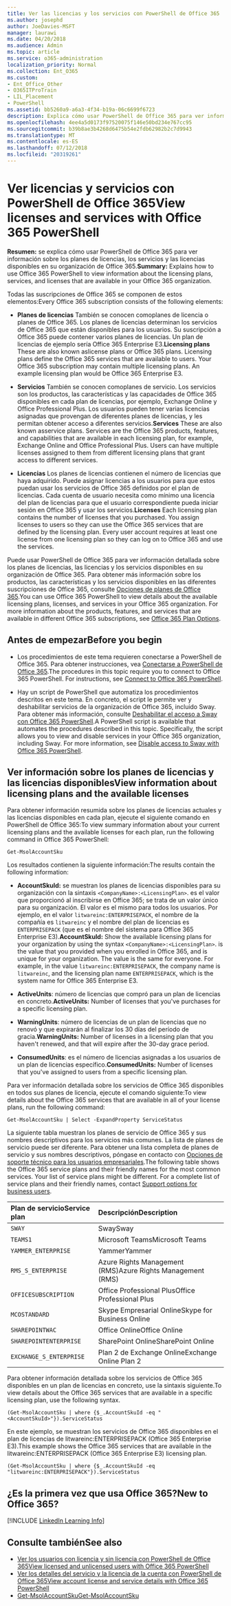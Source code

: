 ```yaml
---
title: Ver las licencias y los servicios con PowerShell de Office 365
ms.author: josephd
author: JoeDavies-MSFT
manager: laurawi
ms.date: 04/20/2018
ms.audience: Admin
ms.topic: article
ms.service: o365-administration
localization_priority: Normal
ms.collection: Ent_O365
ms.custom:
- Ent_Office_Other
- O365ITProTrain
- LIL_Placement
- PowerShell
ms.assetid: bb5260a9-a6a3-4f34-b19a-06c6699f6723
description: Explica cómo usar PowerShell de Office 365 para ver información sobre los planes de licencias, los servicios y las licencias disponibles en su organización de Office 365.
ms.openlocfilehash: 4ee4a5d0173f97520075f146e50bd234e767cc95
ms.sourcegitcommit: b39b8ae3b4268d6475b54e2fdb62982b2c7d9943
ms.translationtype: MT
ms.contentlocale: es-ES
ms.lasthandoff: 07/12/2018
ms.locfileid: "20319261"
---
```

# <a name="view-licenses-and-services-with-office-365-powershell"></a><span data-ttu-id="452c8-103">Ver licencias y servicios con PowerShell de Office 365</span><span class="sxs-lookup"><span data-stu-id="452c8-103">View licenses and services with Office 365 PowerShell</span></span>

<span data-ttu-id="452c8-104">**Resumen:** se explica cómo usar PowerShell de Office 365 para ver información sobre los planes de licencias, los servicios y las licencias disponibles en su organización de Office 365.</span><span class="sxs-lookup"><span data-stu-id="452c8-104">**Summary:** Explains how to use Office 365 PowerShell to view information about the licensing plans, services, and licenses that are available in your Office 365 organization.</span></span>
  
<span data-ttu-id="452c8-105">Todas las suscripciones de Office 365 se componen de estos elementos:</span><span class="sxs-lookup"><span data-stu-id="452c8-105">Every Office 365 subscription consists of the following elements:</span></span>

- <span data-ttu-id="452c8-p101">**Planes de licencias** También se conocen comoplanes de licencia o planes de Office 365. Los planes de licencias determinan los servicios de Office 365 que están disponibles para los usuarios. Su suscripción a Office 365 puede contener varios planes de licencias. Un plan de licencias de ejemplo sería Office 365 Enterprise E3.</span><span class="sxs-lookup"><span data-stu-id="452c8-p101">**Licensing plans** These are also known aslicense plans or Office 365 plans. Licensing plans define the Office 365 services that are available to users. Your Office 365 subscription may contain multiple licensing plans. An example licensing plan would be Office 365 Enterprise E3.</span></span>
    
- <span data-ttu-id="452c8-p102">**Servicios** También se conocen comoplanes de servicio. Los servicios son los productos, las características y las capacidades de Office 365 disponibles en cada plan de licencias, por ejemplo, Exchange Online y Office Professional Plus. Los usuarios pueden tener varias licencias asignadas que provengan de diferentes planes de licencias, y les permitan obtener acceso a diferentes servicios.</span><span class="sxs-lookup"><span data-stu-id="452c8-p102">**Services** These are also known asservice plans. Services are the Office 365 products, features, and capabilities that are available in each licensing plan, for example, Exchange Online and Office Professional Plus. Users can have multiple licenses assigned to them from different licensing plans that grant access to different services.</span></span>
    
- <span data-ttu-id="452c8-p103">**Licencias** Los planes de licencias contienen el número de licencias que haya adquirido. Puede asignar licencias a los usuarios para que estos puedan usar los servicios de Office 365 definidos por el plan de licencias. Cada cuenta de usuario necesita como mínimo una licencia del plan de licencias para que el usuario correspondiente pueda iniciar sesión en Office 365 y usar los servicios.</span><span class="sxs-lookup"><span data-stu-id="452c8-p103">**Licenses** Each licensing plan contains the number of licenses that you purchased. You assign licenses to users so they can use the Office 365 services that are defined by the licensing plan. Every user account requires at least one license from one licensing plan so they can log on to Office 365 and use the services.</span></span>
    
<span data-ttu-id="452c8-p104">Puede usar PowerShell de Office 365 para ver información detallada sobre los planes de licencias, las licencias y los servicios disponibles en su organización de Office 365. Para obtener más información sobre los productos, las características y los servicios disponibles en las diferentes suscripciones de Office 365, consulte [Opciones de planes de Office 365](https://go.microsoft.com/fwlink/p/?LinkId=691147).</span><span class="sxs-lookup"><span data-stu-id="452c8-p104">You can use Office 365 PowerShell to view details about the available licensing plans, licenses, and services in your Office 365 organization. For more information about the products, features, and services that are available in different Office 365 subscriptions, see [Office 365 Plan Options](https://go.microsoft.com/fwlink/p/?LinkId=691147).</span></span>

## <a name="before-you-begin"></a><span data-ttu-id="452c8-118">Antes de empezar</span><span class="sxs-lookup"><span data-stu-id="452c8-118">Before you begin</span></span>

- <span data-ttu-id="452c8-p105">Los procedimientos de este tema requieren conectarse a PowerShell de Office 365. Para obtener instrucciones, vea [Conectarse a PowerShell de Office 365](connect-to-office-365-powershell.md).</span><span class="sxs-lookup"><span data-stu-id="452c8-p105">The procedures in this topic require you to connect to Office 365 PowerShell. For instructions, see [Connect to Office 365 PowerShell](connect-to-office-365-powershell.md).</span></span>
    
- <span data-ttu-id="452c8-p106">Hay un script de PowerShell que automatiza los procedimientos descritos en este tema. En concreto, el script le permite ver y deshabilitar servicios de la organización de Office 365, incluido Sway. Para obtener más información, consulte [Deshabilitar el acceso a Sway con Office 365 PowerShell](disable-access-to-sway-with-office-365-powershell.md).</span><span class="sxs-lookup"><span data-stu-id="452c8-p106">A PowerShell script is available that automates the procedures described in this topic. Specifically, the script allows you to view and disable services in your Office 365 organization, including Sway. For more information, see [Disable access to Sway with Office 365 PowerShell](disable-access-to-sway-with-office-365-powershell.md).</span></span>
    
## <a name="view-information-about-licensing-plans-and-the-available-licenses"></a><span data-ttu-id="452c8-124">Ver información sobre los planes de licencias y las licencias disponibles</span><span class="sxs-lookup"><span data-stu-id="452c8-124">View information about licensing plans and the available licenses</span></span>

<span data-ttu-id="452c8-125">Para obtener información resumida sobre los planes de licencias actuales y las licencias disponibles en cada plan, ejecute el siguiente comando en PowerShell de Office 365:</span><span class="sxs-lookup"><span data-stu-id="452c8-125">To view summary information about your current licensing plans and the available licenses for each plan, run the following command in Office 365 PowerShell:</span></span>
  
```
Get-MsolAccountSku
```

<span data-ttu-id="452c8-126">Los resultados contienen la siguiente información:</span><span class="sxs-lookup"><span data-stu-id="452c8-126">The results contain the following information:</span></span>
  
- <span data-ttu-id="452c8-p107">**AccountSkuId:** se muestran los planes de licencias disponibles para su organización con la sintaxis `<CompanyName>:<LicensingPlan>`. _<CompanyName>_ es el valor que proporcionó al inscribirse en Office 365; se trata de un valor único para su organización. El valor _<LicensingPlan>_ es el mismo para todos los usuarios. Por ejemplo, en el valor `litwareinc:ENTERPRISEPACK`, el nombre de la compañía es `litwareinc` y el nombre del plan de licencias es `ENTERPRISEPACK` (que es el nombre del sistema para Office 365 Enterprise E3).</span><span class="sxs-lookup"><span data-stu-id="452c8-p107">**AccountSkuId:** Show the available licensing plans for your organization by using the syntax `<CompanyName>:<LicensingPlan>`.  _<CompanyName>_ is the value that you provided when you enrolled in Office 365, and is unique for your organization. The _<LicensingPlan>_ value is the same for everyone. For example, in the value `litwareinc:ENTERPRISEPACK`, the company name is  `litwareinc`, and the licensing plan name  `ENTERPRISEPACK`, which is the system name for Office 365 Enterprise E3.</span></span>
    
- <span data-ttu-id="452c8-131">**ActiveUnits**: número de licencias que compró para un plan de licencias en concreto.</span><span class="sxs-lookup"><span data-stu-id="452c8-131">**ActiveUnits:** Number of licenses that you've purchases for a specific licensing plan.</span></span>
    
- <span data-ttu-id="452c8-132">**WarningUnits**: número de licencias de un plan de licencias que no renovó y que expirarán al finalizar los 30 días del período de gracia.</span><span class="sxs-lookup"><span data-stu-id="452c8-132">**WarningUnits:** Number of licenses in a licensing plan that you haven't renewed, and that will expire after the 30-day grace period.</span></span>
    
- <span data-ttu-id="452c8-133">**ConsumedUnits**: es el número de licencias asignadas a los usuarios de un plan de licencias específico.</span><span class="sxs-lookup"><span data-stu-id="452c8-133">**ConsumedUnits:** Number of licenses that you've assigned to users from a specific licensing plan.</span></span>
    
<span data-ttu-id="452c8-134">Para ver información detallada sobre los servicios de Office 365 disponibles en todos sus planes de licencia, ejecute el comando siguiente:</span><span class="sxs-lookup"><span data-stu-id="452c8-134">To view details about the Office 365 services that are available in all of your license plans, run the following command:</span></span>
  
```
Get-MsolAccountSku | Select -ExpandProperty ServiceStatus
```

<span data-ttu-id="452c8-p108">La siguiente tabla muestran los planes de servicio de Office 365 y sus nombres descriptivos para los servicios más comunes. La lista de planes de servicio puede ser diferente. Para obtener una lista completa de planes de servicio y sus nombres descriptivos, póngase en contacto con [Opciones de soporte técnico para los usuarios empresariales](https://support.microsoft.com/gp/support-options-for-business).</span><span class="sxs-lookup"><span data-stu-id="452c8-p108">The following table shows the Office 365 service plans and their friendly names for the most common services. Your list of service plans might be different. For a complete list of service plans and their friendly names, contact [Support options for business users](https://support.microsoft.com/gp/support-options-for-business).</span></span>
  
|<span data-ttu-id="452c8-138">**Plan de servicio**</span><span class="sxs-lookup"><span data-stu-id="452c8-138">**Service plan**</span></span>|<span data-ttu-id="452c8-139">**Descripción**</span><span class="sxs-lookup"><span data-stu-id="452c8-139">**Description**</span></span>|
|:-----|:-----|
| `SWAY` <br/> |<span data-ttu-id="452c8-140">Sway</span><span class="sxs-lookup"><span data-stu-id="452c8-140">Sway</span></span>  <br/> |
| `TEAMS1` <br/> |<span data-ttu-id="452c8-141">Microsoft Teams</span><span class="sxs-lookup"><span data-stu-id="452c8-141">Microsoft Teams</span></span>  <br/> |
| `YAMMER_ENTERPRISE` <br/> |<span data-ttu-id="452c8-142">Yammer</span><span class="sxs-lookup"><span data-stu-id="452c8-142">Yammer</span></span>  <br/> |
| `RMS_S_ENTERPRISE` <br/> |<span data-ttu-id="452c8-143">Azure Rights Management (RMS)</span><span class="sxs-lookup"><span data-stu-id="452c8-143">Azure Rights Management (RMS)</span></span>  <br/> |
| `OFFICESUBSCRIPTION` <br/> |<span data-ttu-id="452c8-144">Office Professional Plus</span><span class="sxs-lookup"><span data-stu-id="452c8-144">Office Professional Plus</span></span>  <br/> |
| `MCOSTANDARD` <br/> |<span data-ttu-id="452c8-145">Skype Empresarial Online</span><span class="sxs-lookup"><span data-stu-id="452c8-145">Skype for Business Online</span></span>  <br/> |
| `SHAREPOINTWAC` <br/> |<span data-ttu-id="452c8-146">Office Online</span><span class="sxs-lookup"><span data-stu-id="452c8-146">Office Online</span></span>  <br/> |
| `SHAREPOINTENTERPRISE` <br/> |<span data-ttu-id="452c8-147">SharePoint Online</span><span class="sxs-lookup"><span data-stu-id="452c8-147">SharePoint Online</span></span>  <br/> |
| `EXCHANGE_S_ENTERPRISE` <br/> |<span data-ttu-id="452c8-148">Plan 2 de Exchange Online</span><span class="sxs-lookup"><span data-stu-id="452c8-148">Exchange Online Plan 2</span></span>  <br/> |
   
<span data-ttu-id="452c8-149">Para obtener información detallada sobre los servicios de Office 365 disponibles en un plan de licencias en concreto, use la sintaxis siguiente.</span><span class="sxs-lookup"><span data-stu-id="452c8-149">To view details about the Office 365 services that are available in a specific licensing plan, use the following syntax.</span></span>
  
```
(Get-MsolAccountSku | where {$_.AccountSkuId -eq "<AccountSkuId>"}).ServiceStatus
```

<span data-ttu-id="452c8-150">En este ejemplo, se muestran los servicios de Office 365 disponibles en el plan de licencias de litwareinc:ENTERPRISEPACK (Office 365 Enterprise E3).</span><span class="sxs-lookup"><span data-stu-id="452c8-150">This example shows the Office 365 services that are available in the  litwareinc:ENTERPRISEPACK (Office 365 Enterprise E3) licensing plan.</span></span>
  
```
(Get-MsolAccountSku | where {$_.AccountSkuId -eq "litwareinc:ENTERPRISEPACK"}).ServiceStatus
```

## <a name="new-to-office-365"></a><span data-ttu-id="452c8-151">¿Es la primera vez que usa Office 365?</span><span class="sxs-lookup"><span data-stu-id="452c8-151">New to Office 365?</span></span>

[!INCLUDE [LinkedIn Learning Info](../common/office/linkedin-learning-info.md)]
   
## <a name="see-also"></a><span data-ttu-id="452c8-152">Consulte también</span><span class="sxs-lookup"><span data-stu-id="452c8-152">See also</span></span>

- [<span data-ttu-id="452c8-153">Ver los usuarios con licencia y sin licencia con PowerShell de Office 365</span><span class="sxs-lookup"><span data-stu-id="452c8-153">View licensed and unlicensed users with Office 365 PowerShell</span></span>](view-licensed-and-unlicensed-users-with-office-365-powershell.md)
- [<span data-ttu-id="452c8-154">Ver los detalles del servicio y la licencia de la cuenta con PowerShell de Office 365</span><span class="sxs-lookup"><span data-stu-id="452c8-154">View account license and service details with Office 365 PowerShell</span></span>](view-account-license-and-service-details-with-office-365-powershell.md)
- [<span data-ttu-id="452c8-155">Get-MsolAccountSku</span><span class="sxs-lookup"><span data-stu-id="452c8-155">Get-MsolAccountSku</span></span>](https://go.microsoft.com/fwlink/p/?LinkId=691549)

